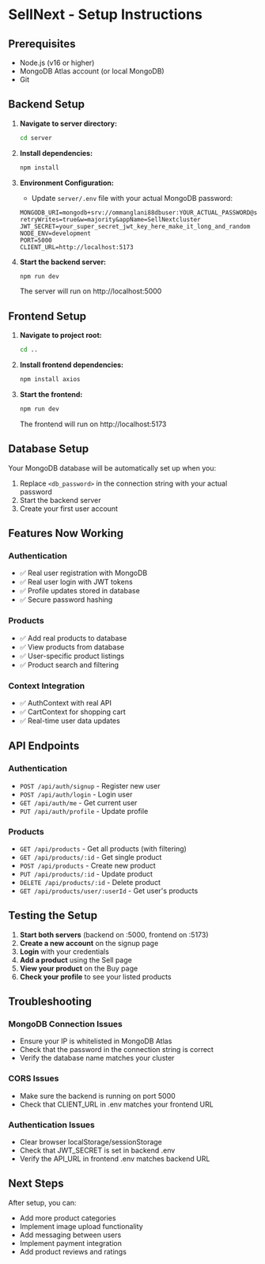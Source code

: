 # SellNext - Setup Instructions

## Prerequisites
- Node.js (v16 or higher)
- MongoDB Atlas account (or local MongoDB)
- Git

## Backend Setup

1. **Navigate to server directory:**
   ```bash
   cd server
   ```

2. **Install dependencies:**
   ```bash
   npm install
   ```

3. **Environment Configuration:**
   - Update `server/.env` file with your actual MongoDB password:
   ```
   MONGODB_URI=mongodb+srv://ommanglani88dbuser:YOUR_ACTUAL_PASSWORD@sellnextcluster.0s4k5f3.mongodb.net/?retryWrites=true&w=majority&appName=SellNextcluster
   JWT_SECRET=your_super_secret_jwt_key_here_make_it_long_and_random
   NODE_ENV=development
   PORT=5000
   CLIENT_URL=http://localhost:5173
   ```

4. **Start the backend server:**
   ```bash
   npm run dev
   ```
   The server will run on http://localhost:5000

## Frontend Setup

1. **Navigate to project root:**
   ```bash
   cd ..
   ```

2. **Install frontend dependencies:**
   ```bash
   npm install axios
   ```

3. **Start the frontend:**
   ```bash
   npm run dev
   ```
   The frontend will run on http://localhost:5173

## Database Setup

Your MongoDB database will be automatically set up when you:
1. Replace `<db_password>` in the connection string with your actual password
2. Start the backend server
3. Create your first user account

## Features Now Working

### Authentication
- ✅ Real user registration with MongoDB
- ✅ Real user login with JWT tokens
- ✅ Profile updates stored in database
- ✅ Secure password hashing

### Products
- ✅ Add real products to database
- ✅ View products from database
- ✅ User-specific product listings
- ✅ Product search and filtering

### Context Integration
- ✅ AuthContext with real API
- ✅ CartContext for shopping cart
- ✅ Real-time user data updates

## API Endpoints

### Authentication
- `POST /api/auth/signup` - Register new user
- `POST /api/auth/login` - Login user
- `GET /api/auth/me` - Get current user
- `PUT /api/auth/profile` - Update profile

### Products
- `GET /api/products` - Get all products (with filtering)
- `GET /api/products/:id` - Get single product
- `POST /api/products` - Create new product
- `PUT /api/products/:id` - Update product
- `DELETE /api/products/:id` - Delete product
- `GET /api/products/user/:userId` - Get user's products

## Testing the Setup

1. **Start both servers** (backend on :5000, frontend on :5173)
2. **Create a new account** on the signup page
3. **Login** with your credentials
4. **Add a product** using the Sell page
5. **View your product** on the Buy page
6. **Check your profile** to see your listed products

## Troubleshooting

### MongoDB Connection Issues
- Ensure your IP is whitelisted in MongoDB Atlas
- Check that the password in the connection string is correct
- Verify the database name matches your cluster

### CORS Issues
- Make sure the backend is running on port 5000
- Check that CLIENT_URL in .env matches your frontend URL

### Authentication Issues
- Clear browser localStorage/sessionStorage
- Check that JWT_SECRET is set in backend .env
- Verify the API_URL in frontend .env matches backend URL

## Next Steps

After setup, you can:
- Add more product categories
- Implement image upload functionality
- Add messaging between users
- Implement payment integration
- Add product reviews and ratings